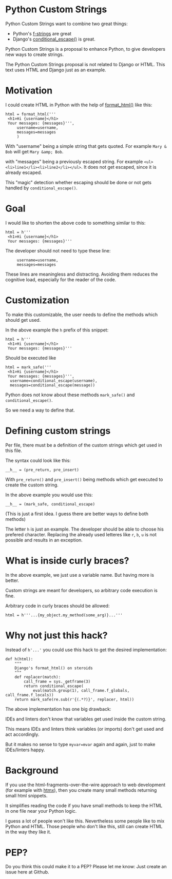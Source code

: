 # Python Custom Strings

Python Custom Strings want to combine two great things:

* Python's [f-strings](https://docs.python.org/3/tutorial/inputoutput.html#formatted-string-literals) are great
* Django's [conditional_escape()](https://docs.djangoproject.com/en/3.2/ref/utils/#django.utils.html.conditional_escape) is great.

Python Custom Strings is a proposal to enhance Python, to give developers new ways to create strings.

The Python Custom Strings proposal is not related to Django or HTML. This text uses HTML and Django just as an example. 

# Motivation

I could create HTML in Python with the help of [format_html()](https://docs.djangoproject.com/en/3.2/ref/utils/#django.utils.html.format_html) like this:

```
html = format_html('''
 <h1>Hi {username}</h1>
 Your messages: {messages}''',
     username=username,
     messages=messages
     )
 ```
 
 With "username" being a simple string that gets quoted. For example `Mary & Bob` will get `Mary &amp; Bob`.
 
 with "messages" being a previously escaped string. For example `<ul><li>line1</li><li>line2</li></ul>`. It does not get escaped, since it is
 already escaped.
 
This "magic" detection whether escaping should be done or not gets handled by `conditional_escape()`. 

# Goal

I would like to shorten the above code to something similar to this:

```
html = h'''
 <h1>Hi {username}</h1>
 Your messages: {messages}'''
```

The developer should not need to type these line:
```
     username=username,
     messages=messages
```
These lines are meaningless and distracting. Avoiding them reduces the cognitive load, 
especially for the reader of the code.

# Customization

To make this customizable, the user needs to define the methods which should get used.

In the above example the `h` prefix of this snippet:

```
html = h'''
 <h1>Hi {username}</h1>
 Your messages: {messages}'''
```

Should be executed like

```
html = mark_safe('''
 <h1>Hi {username}</h1>
 Your messages: {messages}''', 
  username=conditional_escape(username),
  messages=conditional_escape(message))
```

Python does not know about these methods `mark_safe()` and `conditional_escape()`.

So we need a way to define that.



# Defining custom strings

Per file, there must be a definition of the custom strings which get used in this file.

The syntax could look like this:

```
__h__ = (pre_return, pre_insert)
```

With `pre_return()` and `pre_insert()` being methods which get executed to create the custom string.

In the above example you would use this:

```
__h__ = (mark_safe, conditional_escape)
```

(This is just a first idea. I guess there are better ways to define both methods)

The letter `h` is just an example. The developer should be able to choose his prefered
character. Replacing the already used letteres like `r`, `b`, `u` is not possible and 
results in an exception.

# What is inside curly braces?

In the above example, we just use a variable name. But having more is better.

Custom strings are meant for developers, so arbitrary code execution is fine.

Arbitrary code in curly braces should be allowed:

```
html = h'''...{my_object.my_method(some_arg)}...'''
```

# Why not just this hack?

Instead of `h'...'` you could use this hack to get the desired implementation:

```
def h(html):
    """
    Django's format_html() on steroids
    """
    def replacer(match):
        call_frame = sys._getframe(3)
        return conditional_escape(
            eval(match.group(1), call_frame.f_globals, call_frame.f_locals))
    return mark_safe(re.sub(r'{(.*?)}', replacer, html))
```

The above implementation has one big drawback:

IDEs and linters don't know that variables get used inside the custom string.

This means IDEs and linters think variables (or imports) don't get used and
act accordingly.

But it makes no sense to type `myvar=mvar` again and again, just to make IDEs/linters happy.
    
# Background

If you use the html-fragments-over-the-wire approach to web development (for example with [htmx](//htmx.org)),
then you create many small methods returning small html snippets.

It simplifies reading the code if you have small methods to keep the HTML in one file near your Python logic.

I guess a lot of people won't like this. Nevertheless some people like to mix Python and HTML. Those people
who don't like this, still can create HTML in the way they like it.

# PEP?

Do you think this could make it to a PEP? Please let me know: Just create an issue here at Github.

